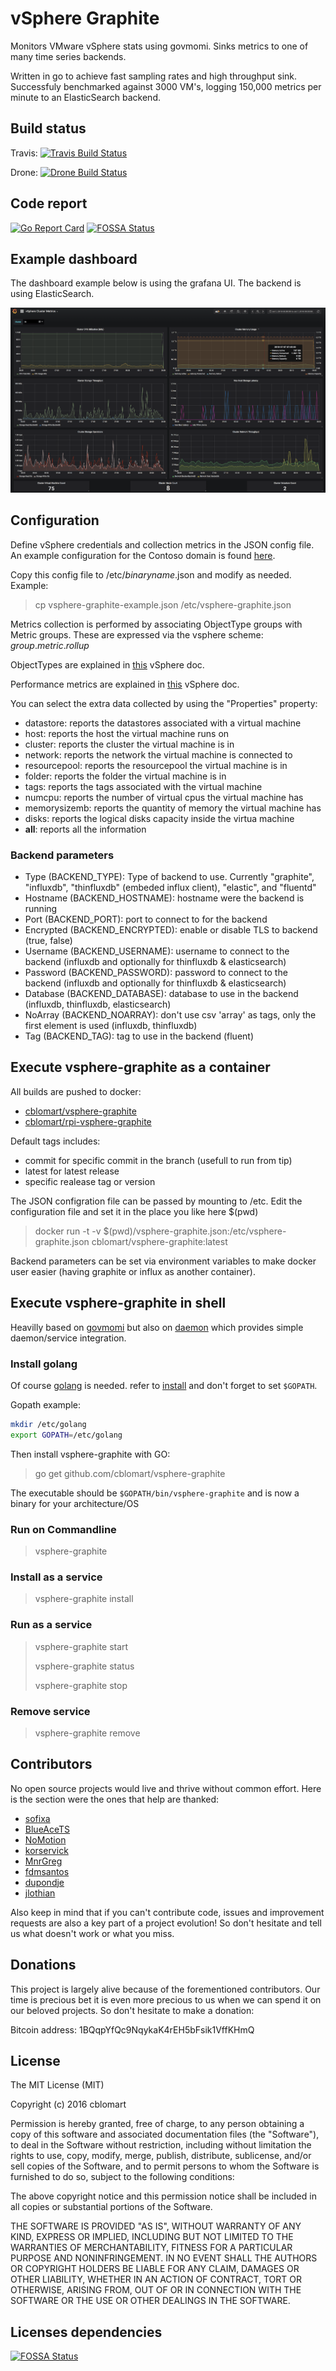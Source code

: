 # vSphere Graphite

Monitors VMware vSphere stats using govmomi. Sinks metrics to one of many time series backends.

Written in go to achieve fast sampling rates and high throughput sink. Successfuly benchmarked against 3000 VM's, logging 150,000 metrics per minute to an ElasticSearch backend.

## Build status

Travis: [![Travis Build Status](https://travis-ci.org/cblomart/vsphere-graphite.svg?branch=master)](https://travis-ci.org/cblomart/vsphere-graphite)

Drone: [![Drone Build Status](https://drone.blomart.net/api/badges/cblomart/vsphere-graphite/status.svg)](https://drone.blomart.net/cblomart/vsphere-graphite)

## Code report

[![Go Report Card](https://goreportcard.com/badge/github.com/cblomart/vsphere-graphite)](https://goreportcard.com/report/github.com/cblomart/vsphere-graphite)
[![FOSSA Status](https://app.fossa.io/api/projects/git%2Bgithub.com%2Fcblomart%2Fvsphere-graphite.svg?type=shield)](https://app.fossa.io/projects/git%2Bgithub.com%2Fcblomart%2Fvsphere-graphite?ref=badge_shield)

## Example dashboard

The dashboard example below is using the grafana UI. The backend is using ElasticSearch.

![Example Dashboard](./imgs/vsphere-graphite-elastic-grafana-dashboard-1.png)

## Configuration

Define vSphere credentials and collection metrics in the JSON config file. An example configuration for the Contoso domain is found [here](./vsphere-graphite-example.json).

Copy this config file to /etc/*binaryname*.json and modify as needed. Example:
  > cp vsphere-graphite-example.json /etc/vsphere-graphite.json

<!-- provide link to vcenter role permissions -->

Metrics collection is performed by associating ObjectType groups with Metric groups.
These are expressed via the vsphere scheme: *group*.*metric*.*rollup*

ObjectTypes are explained in [this](https://code.vmware.com/web/dp/explorer-apis?id=196) vSphere doc.

Performance metrics are explained in [this](https://docs.vmware.com/en/VMware-vSphere/6.5/com.vmware.vsphere.monitoring.doc/GUID-E95BD7F2-72CF-4A1B-93DA-E4ABE20DD1CC.html) vSphere doc.

You can select the extra data collected by using the "Properties" property:

* datastore: reports the datastores associated with a virtual machine
* host: reports the host the virtual machine runs on
* cluster: reports the cluster the virtual machine is in
* network: reports the network the virtual machine is connected to
* resourcepool: reports the resourcepool the virtual machine is in
* folder: reports the folder the virtual machine is in
* tags: reports the tags associated with the virtual machine
* numcpu: reports the number of virtual cpus the virtual machine has
* memorysizemb: reports the quantity of memory the virtual machine has
* disks: reports the logical disks capacity inside the virtua machine
* **all**: reports all the information

### Backend parameters

* Type (BACKEND_TYPE): Type of backend to use. Currently "graphite", "influxdb", "thinfluxdb" (embeded influx client), "elastic", and "fluentd"
* Hostname (BACKEND_HOSTNAME): hostname were the backend is running
* Port (BACKEND_PORT): port to connect to for the backend
* Encrypted (BACKEND_ENCRYPTED): enable or disable TLS to backend (true, false)
* Username (BACKEND_USERNAME): username to connect to the backend (influxdb and optionally for thinfluxdb & elasticsearch)
* Password (BACKEND_PASSWORD): password to connect to the backend (influxdb and optionally for thinfluxdb & elasticsearch)
* Database (BACKEND_DATABASE): database to use in the backend (influxdb, thinfluxdb, elasticsearch)
* NoArray (BACKEND_NOARRAY): don't use csv 'array' as tags, only the first element is used (influxdb, thinfluxdb)
* Tag (BACKEND_TAG): tag to use in the backend (fluent)

## Execute vsphere-graphite as a container

All builds are pushed to docker:

* [cblomart/vsphere-graphite](https://hub.docker.com/r/cblomart/vsphere-graphite/)
* [cblomart/rpi-vsphere-graphite](https://hub.docker.com/r/cblomart/rpi-vsphere-graphite/)

Default tags includes:

* commit for specific commit in the branch (usefull to run from tip)
* latest for latest release
* specific realease tag or version

The JSON configration file can be passed by mounting to /etc. Edit the configuration file and set it in the place you like here $(pwd)

  > docker run -t -v $(pwd)/vsphere-graphite.json:/etc/vsphere-graphite.json cblomart/vsphere-graphite:latest

Backend parameters can be set via environment variables to make docker user easier (having graphite or influx as another container).

## Execute vsphere-graphite in shell

Heavilly based on [govmomi](https://github.com/vmware/govmomi) but also on [daemon](github.com/takama/daemon) which provides simple daemon/service integration.

### Install golang

Of course [golang](https://golang.org) is needed.
refer to [install](https://golang.org/doc/install) and don't forget to set `$GOPATH`.

Gopath example:

```bash
mkdir /etc/golang
export GOPATH=/etc/golang
```

Then install vsphere-graphite with GO:

  > go get github.com/cblomart/vsphere-graphite

The executable should be `$GOPATH/bin/vsphere-graphite` and is now a binary for your architecture/OS

### Run on Commandline

  > vsphere-graphite

### Install as a service

  > vsphere-graphite install

### Run as a service

  > vsphere-graphite start
  >
  > vsphere-graphite status
  >
  > vsphere-graphite stop

### Remove service

  > vsphere-graphite remove

## Contributors

No open source projects would live and thrive without common effort. Here is the section were the ones that help are thanked:

* [sofixa](https://github.com/sofixa)
* [BlueAceTS](https://github.com/BlueAceTS)
* [NoMotion](https://github.com/NoMotion)
* [korservick](https://github.com/korservick)
* [MnrGreg](https://github.com/mnrgreg)
* [fdmsantos](https://github.com/fdmsantos)
* [dupondje](https://github.com/dupondje)
* [jlothian](https://github.com/jlothian)

Also keep in mind that if you can't contribute code, issues and improvement requests are also a key part of a project evolution!
So don't hesitate and tell us what doesn't work or what you miss.

## Donations

This project is largely alive because of the forementioned contributors. Our time is precious bet it is even more precious to us when we can spend it on our beloved projects. So don't hesitate to make a donation:

Bitcoin address: 1BQqpYfQc9NqykaK4rEH5bFsik1VffKHmQ

## License

The MIT License (MIT)

Copyright (c) 2016 cblomart

Permission is hereby granted, free of charge, to any person obtaining a copy of this software and associated documentation files (the "Software"), to deal in the Software without restriction, including without limitation the rights to use, copy, modify, merge, publish, distribute, sublicense, and/or sell copies of the Software, and to permit persons to whom the Software is furnished to do so, subject to the following conditions:

The above copyright notice and this permission notice shall be included in all copies or substantial portions of the Software.

THE SOFTWARE IS PROVIDED "AS IS", WITHOUT WARRANTY OF ANY KIND, EXPRESS OR IMPLIED, INCLUDING BUT NOT LIMITED TO THE WARRANTIES OF MERCHANTABILITY, FITNESS FOR A PARTICULAR PURPOSE AND NONINFRINGEMENT. IN NO EVENT SHALL THE AUTHORS OR COPYRIGHT HOLDERS BE LIABLE FOR ANY CLAIM, DAMAGES OR OTHER LIABILITY, WHETHER IN AN ACTION OF CONTRACT, TORT OR OTHERWISE, ARISING FROM, OUT OF OR IN CONNECTION WITH THE SOFTWARE OR THE USE OR OTHER DEALINGS IN THE SOFTWARE.

## Licenses dependencies

[![FOSSA Status](https://app.fossa.io/api/projects/git%2Bgithub.com%2Fcblomart%2Fvsphere-graphite.svg?type=large)](https://app.fossa.io/projects/git%2Bgithub.com%2Fcblomart%2Fvsphere-graphite?ref=badge_large)
